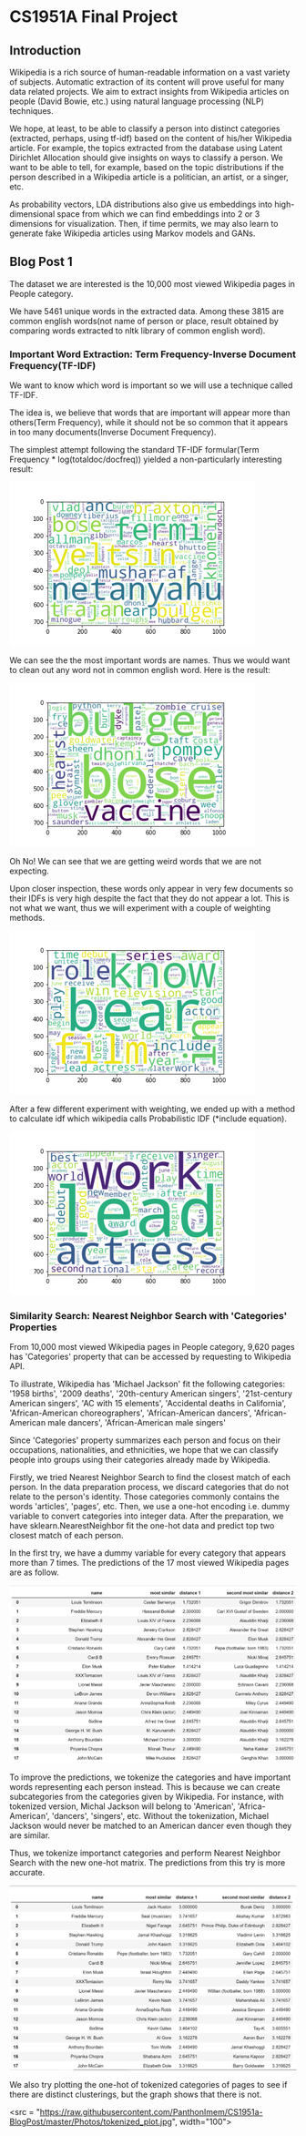 # CS1951A Final Project

## Introduction
Wikipedia is a rich source of human-readable information on a vast variety of subjects. Automatic extraction of its content will prove useful for many data related projects. We aim to extract insights from Wikipedia articles on people (David Bowie, etc.) using natural language processing (NLP) techniques. 

We hope, at least, to be able to classify a person into distinct categories (extracted, perhaps, using tf-idf) based on the content of his/her Wikipedia article. For example, the topics extracted from the database using Latent Dirichlet Allocation should give insights on ways to classify a person. We want to be able to tell, for example, based on the topic distributions if the person described in a Wikipedia article is a politician, an artist, or a singer, etc.
 
As probability vectors, LDA distributions also give us embeddings into high-dimensional space from which we can find embeddings into 2 or 3 dimensions for visualization. Then, if time permits, we may also learn to generate fake Wikipedia articles using Markov models and GANs.

## Blog Post 1

The dataset we are interested is the 10,000 most viewed Wikipedia pages in People category.
 
 
 We have 5461 unique words in the extracted data. 
 Among these 3815 are common english words(not name of person or place, 
 result obtained by comparing words extracted to nltk library of common english word). 
 
### Important Word Extraction: Term Frequency-Inverse Document Frequency(TF-IDF)
We want to know which word is important so we will use a technique called TF-IDF. 

The idea is, we believe that words that are important will appear more than others(Term Frequency), while it should
not be so common that it appears in too many documents(Inverse Document Frequency). 

The simplest attempt following the standard TF-IDF formular(Term Frequency * log(totaldoc/docfreq)) yielded a non-particularly interesting result:

![alt text](https://raw.githubusercontent.com/PanthonImem/CS1951a-BlogPost/master/Photos/wordcloud_bad_names.png)

We can see the the most important words are names. Thus we would want to clean out any word not in common english word. 
Here is the result:

![alt text](https://raw.githubusercontent.com/PanthonImem/CS1951a-BlogPost/master/Photos/wordcloud_bad_words.png)

Oh No! We can see that we are getting weird words that we are not expecting. 

Upon closer inspection, these words only appear in very few documents so their IDFs is very high despite the fact that they do not appear a lot. This is not what we want, thus we will experiment with a couple of weighting methods. 

![alt text](https://raw.githubusercontent.com/PanthonImem/CS1951a-BlogPost/master/Photos/wordcloud_alternate1.png)

After a few different experiment with weighting, we ended up with a method to calculate idf which wikipedia calls Probabilistic IDF (*include equation).

![alt text](https://raw.githubusercontent.com/PanthonImem/CS1951a-BlogPost/master/Photos/wordcloud.png)

### Similarity Search: Nearest Neighbor Search with 'Categories' Properties

From 10,000 most viewed Wikipedia pages in People category, 9,620 pages has 'Categories' property that can be accessed by requesting to Wikipedia API. 

To illustrate, Wikipedia has 'Michael Jackson' fit the following categories: 
'1958 births', '2009 deaths', '20th-century American singers', '21st-century American singers', 'AC with 15 elements', 'Accidental deaths in California', 'African-American choreographers', 'African-American dancers', 'African-American male dancers', 'African-American male singers'

Since 'Categories' property summarizes each person and focus on their occupations, nationalities, and ethnicities, we hope that we can classify people into groups using their categories already made by Wikipedia.

Firstly, we tried Nearest Neighbor Search to find the closest match of each person. In the data preparation process, we discard categories that do not relate to the person's identity. Those categories commonly contains the words 'articles', 'pages', etc. Then, we use a one-hot encoding i.e. dummy variable to convert categories into integer data. After the preparation, we have sklearn.NearestNeighbor fit the one-hot data and predict top two closest match of each person. 

In the first try, we have a dummy variable for every category that appears more than 7 times. The predictions of the 17 most viewed Wikipedia pages are as follow. 

![alt text](https://raw.githubusercontent.com/PanthonImem/CS1951a-BlogPost/master/Photos/untokenized.jpg)

To improve the predictions, we tokenize the categories and have important words representing each person instead. This is because we can create subcategories from the categories given by Wikipedia. For instance, with tokenized version, Michal Jackson will belong to 'American', 'Africa-American', 'dancers', 'singers', etc. Without the tokenization, Michael Jackson would never be matched to an American dancer even though they are similar. 

Thus, we tokenize importanct categories and perform Nearest Neighbor Search with the new one-hot matrix. The predictions from this try is more accurate.

![alt text](https://raw.githubusercontent.com/PanthonImem/CS1951a-BlogPost/master/Photos/tokenized.jpg)

We also try plotting the one-hot of tokenized categories of pages to see if there are distinct clusterings, but the graph shows that there is not. 


<src = "https://raw.githubusercontent.com/PanthonImem/CS1951a-BlogPost/master/Photos/tokenized_plot.jpg", width="100">

      
